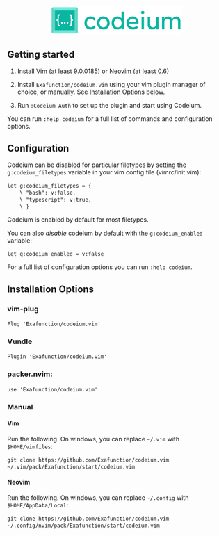 <p align="center">
  <img width="300" alt="Codeium" src="codeium.svg"/>
</p>

## Getting started

1. Install [Vim](https://github.com/vim/vim) (at least 9.0.0185) or [Neovim](https://github.com/neovim/neovim/releases/latest) (at
   least 0.6)

2. Install `Exafunction/codeium.vim` using your vim plugin manager of
   choice, or manually. See [Installation Options](#installation-options) below.

3. Run `:Codeium Auth` to set up the plugin and start using Codeium.

You can run `:help codeium` for a full list of commands and configuration
options.

## Configuration

Codeium can be disabled for particular filetypes by setting the
`g:codeium_filetypes` variable in your vim config file (vimrc/init.vim):

```vimscript
let g:codeium_filetypes = {
    \ "bash": v:false,
    \ "typescript": v:true,
    \ }
```

Codeium is enabled by default for most filetypes.

You can also _disable_ codeium by default with the `g:codeium_enabled`
variable:

```vimscript
let g:codeium_enabled = v:false
```

For a full list of configuration options you can run `:help codeium`.

## Installation Options

### vim-plug

```
Plug 'Exafunction/codeium.vim'
```

### Vundle

```
Plugin 'Exafunction/codeium.vim'
```

### packer.nvim:

```
use 'Exafunction/codeium.vim'
```

### Manual

#### Vim

Run the following. On windows, you can replace `~/.vim` with
`$HOME/vimfiles`:

```
git clone https://github.com/Exafunction/codeium.vim ~/.vim/pack/Exafunction/start/codeium.vim
```

#### Neovim

Run the following. On windows, you can replace `~/.config` with
`$HOME/AppData/Local`:

```
git clone https://github.com/Exafunction/codeium.vim ~/.config/nvim/pack/Exafunction/start/codeium.vim
```

